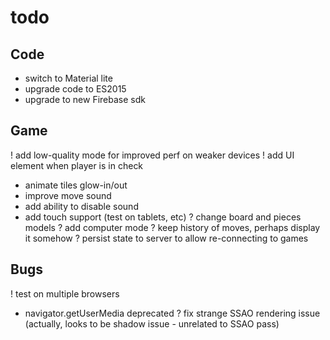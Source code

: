 # todo

## Code
- switch to Material lite
- upgrade code to ES2015
- upgrade to new Firebase sdk

## Game
! add low-quality mode for improved perf on weaker devices
! add UI element when player is in check
- animate tiles glow-in/out
- improve move sound
- add ability to disable sound
- add touch support (test on tablets, etc)
? change board and pieces models
? add computer mode
? keep history of moves, perhaps display it somehow
? persist state to server to allow re-connecting to games

## Bugs
! test on multiple browsers
- navigator.getUserMedia deprecated
? fix strange SSAO rendering issue (actually, looks to be shadow issue - unrelated to SSAO pass)

